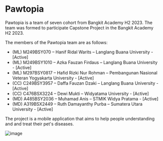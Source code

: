 <!--

**Here are some ideas to get you started:**

🙋‍♀️ A short introduction - what is your organization all about?
🌈 Contribution guidelines - how can the community get involved?
👩‍💻 Useful resources - where can the community find your docs? Is there anything else the community should know?
🍿 Fun facts - what does your team eat for breakfast?
🧙 Remember, you can do mighty things with the power of [Markdown](https://docs.github.com/github/writing-on-github/getting-started-with-writing-and-formatting-on-github/basic-writing-and-formatting-syntax)
-->

# Pawtopia
Pawtopia is a team of seven cohort from Bangkit Academy H2 2023. The team was formed to participate Capstone Project in the Bangkit Academy H2 2023.

The members of the Pawtopia team are as follows:

* (ML) M249BSY070 – Hanif Ridal Warits – Langlang Buana University - [Active]
* (ML) M249BSY1010 – Azka Fauzan Firdaus – Langlang Buana University - [Active]
* (ML) M297BSY0817 – Hafid Rizki Nur Rohman – Pembangunan Nasional Veteran Yogyakarta University - [Active]
* (CC)  C249BSY3957 – Daffa Fauzan Dzaki –  Langlang Buana University  - [Active]
* (CC)  C476BSX3224 – Dewi Mukti – Widyatama University - [Active]
* (MD) A485BSY2036 – Muhamad Anis – STMIK Widya Pratama - [Active]
* (MD) A319BSX2449 – Ruth Damayanthy Purba – Sumatera Utara University - [Active]

The project is a mobile application that aims to help people understanding and and treat their pet's diseases.

![image](https://github.com/PawTopia/.github/assets/115199962/a7b62bc0-2a18-4499-adcc-4c5736a45796)

